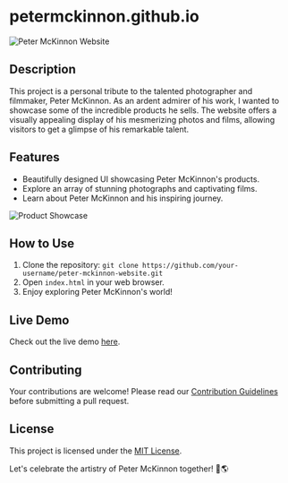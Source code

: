 # petermckinnon.github.io


![Peter McKinnon Website](./screenshot.png)

## Description
This project is a personal tribute to the talented photographer and filmmaker, Peter McKinnon. As an ardent admirer of his work, I wanted to showcase some of the incredible products he sells. The website offers a visually appealing display of his mesmerizing photos and films, allowing visitors to get a glimpse of his remarkable talent.

## Features
- Beautifully designed UI showcasing Peter McKinnon's products.
- Explore an array of stunning photographs and captivating films.
- Learn about Peter McKinnon and his inspiring journey.

![Product Showcase](./product_showcase.gif)

## How to Use
1. Clone the repository: `git clone https://github.com/your-username/peter-mckinnon-website.git`
2. Open `index.html` in your web browser.
3. Enjoy exploring Peter McKinnon's world!

## Live Demo
Check out the live demo [here](https://your-username.github.io/peter-mckinnon-website).

## Contributing
Your contributions are welcome! Please read our [Contribution Guidelines](CONTRIBUTING.md) before submitting a pull request.

## License
This project is licensed under the [MIT License](LICENSE).

Let's celebrate the artistry of Peter McKinnon together! 📸🌎
